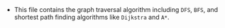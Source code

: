 ## 
* This file contains the graph traversal algorithm including `DFS`, `BFS`, and shortest path finding algorithms like `Dijkstra` and `A*`.
